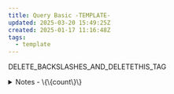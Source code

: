 ```yaml
---
title: Query Basic -TEMPLATE-
updated: 2025-03-20 15:49:25Z
created: 2025-01-17 11:16:48Z
tags:
  - template
---
```


DELETE_BACKSLASHES_AND_DELETETHIS_TAG


<!-- note-overview-plugin
search: tag:DELETETHIS
fields: title, tags, image
alias: title AS Note, tags AS Context, image AS Pic
sort: title ASC
details:
  open: false
  summary: Notes - \{\{count\}\}
-->
<details close>
<summary>Notes - \{\{count\}\}</summary>

| Note | Context | Pic |
| --- | --- | --- |
</details>
<!--endoverview-->